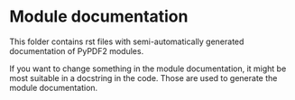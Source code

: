# Module documentation

This folder contains rst files with semi-automatically generated documentation
of PyPDF2 modules.

If you want to change something in the module documentation, it might be most
suitable in a docstring in the code. Those are used to generate the module
documentation.
